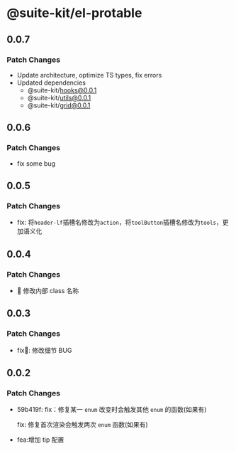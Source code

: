 # @suite-kit/el-protable

## 0.0.7

### Patch Changes

- Update architecture, optimize TS types, fix errors
- Updated dependencies
  - @suite-kit/hooks@0.0.1
  - @suite-kit/utils@0.0.1
  - @suite-kit/grid@0.0.1

## 0.0.6

### Patch Changes

- fix some bug

## 0.0.5

### Patch Changes

- fix: 将`header-lf`插槽名修改为`action`，将`toolButton`插槽名修改为`tools`，更加语义化

## 0.0.4

### Patch Changes

- 🚨 修改内部 class 名称

## 0.0.3

### Patch Changes

- fix🐛: 修改细节 BUG

## 0.0.2

### Patch Changes

- 59b419f: fix：修复某一 `enum` 改变时会触发其他 `enum` 的函数(如果有)

  fix: 修复首次渲染会触发两次 `enum` 函数(如果有)

- fea:增加 tip 配置
